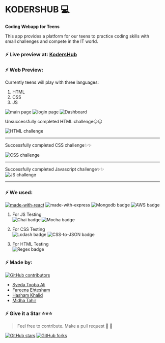 # KODERSHUB :computer:

**Coding Webapp for Teens**

This app provides a platform for our teens to practice coding skills with small challenges and compete in the IT world.

### ⚡ Live preview at: [KodersHub](kodershub.herokuapp.com/)

### ⚡ Web Preview:

Currently teens will play with three languages:

1. HTML
2. CSS
3. JS

![main page](https://github.com/MidhaTahir/KodersHub/blob/master/Images/1.jpeg)
![login page](https://github.com/MidhaTahir/KodersHub/blob/master/Images/2.jpeg)
![Dashboard](https://github.com/MidhaTahir/KodersHub/blob/master/Images/3.jpeg)

Unsuccessfully completed HTML challenge😑😑

![HTML challenge](https://github.com/MidhaTahir/KodersHub/blob/master/Images/html.PNG)

---

Successfully completed CSS challenge:sparkles::sparkles:

![CSS challenge](https://github.com/MidhaTahir/KodersHub/blob/master/Images/4.jpeg)

---

Successfully completed Javascript challenge:sparkles::sparkles:<br/>
![JS challenge](https://github.com/MidhaTahir/KodersHub/blob/master/Images/5.jpeg)

---

### ⚡ We used:

[![made-with-react](https://img.shields.io/badge/Frontend-ReactJS-1f425f.svg)](https://reactjs.org/)
![made-with-express](https://img.shields.io/badge/Backend-Express-blueviolet)
![Mongodb badge](https://img.shields.io/badge/DB-Mongodb_Atlas-9cf)
![AWS badge](https://img.shields.io/badge/Deployed%20On-AWS_EC2-blue)

1. For JS Testing <br>
   ![Chai badge](https://img.shields.io/badge/made%20with-CHAI-brightgreen)
   ![Mocha badge](https://img.shields.io/badge/made%20with-MOCHA-blue)

2. For CSS Testing <br>
   ![Lodash badge](https://img.shields.io/badge/made%20with-Lodash-brightgreen)
   ![CSS-to-JSON badge](https://img.shields.io/badge/made%20with-CSS2JSON-blue)

3. For HTML Testing <br>
   ![Regex badge](https://img.shields.io/badge/made%20with-Regex-brightgreen)

### ⚡ Made by:

[![GitHub contributors](https://img.shields.io/github/contributors/MidhaTahir/KodersHub.svg?label=Contributors)](https://GitHub.com/MidhaTahir/KodersHub/graphs/contributors/)

- [Syeda Tooba Ali](https://github.com/toobaali1)
- [Fareena Ehtesham](https://github.com/FareenaEhtesham)
- [Hasham Khalid](https://github.com/Muhammad-Hasham-Khalid)
- [Midha Tahir](https://github.com/MidhaTahir)

### ⚡ Give it a Star ⭐⭐⭐

> Feel free to contribute. Make a pull request :rocket: :rocket:

[![GitHub stars](https://img.shields.io/github/stars/MidhaTahir/KodersHub.svg?style=social&label=Star&maxAge=2592000)](https://github.com/MidhaTahir/KodersHub/stargazers/)
[![GitHub forks](https://img.shields.io/github/forks/MidhaTahir/KodersHub.svg?style=social&label=Fork&maxAge=2592000)](https://github.com/MidhaTahir/KodersHub/network/)
